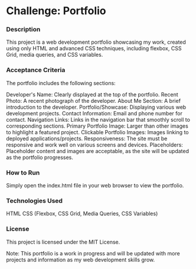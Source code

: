 # Challenge: Portfolio
### Description
This project is a web development portfolio showcasing my work, created using only HTML and advanced CSS techniques, including flexbox, CSS Grid, media queries, and CSS variables.

### Acceptance Criteria

The portfolio includes the following sections:

Developer's Name: Clearly displayed at the top of the portfolio.
Recent Photo: A recent photograph of the developer.
About Me Section: A brief introduction to the developer.
Portfolio/Showcase: Displaying various web development projects.
Contact Information: Email and phone number for contact.
Navigation Links: Links in the navigation bar that smoothly scroll to corresponding sections.
Primary Portfolio Image: Larger than other images to highlight a featured project.
Clickable Portfolio Images: Images linking to deployed applications/projects.
Responsiveness: The site must be responsive and work well on various screens and devices.
Placeholders: Placeholder content and images are acceptable, as the site will be updated as the portfolio progresses.

### How to Run
Simply open the index.html file in your web browser to view the portfolio.

### Technologies Used
HTML
CSS (Flexbox, CSS Grid, Media Queries, CSS Variables)

### License
This project is licensed under the MIT License.

Note: This portfolio is a work in progress and will be updated with more projects and information as my web development skills grow.
